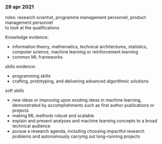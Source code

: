 ### 29 apr 2021
roles: research scientist, programme management personnel, product management personnel\
to look at the qualifications

Knowledge evidence:

- information theory, mathematics, technical architectures, statistics, computer science, machine learning or reinforcement learning
- common ML frameworks

skills evidence:
- programming skills
- crafting, prototyping, and delivering advanced algorithmic solutions

soft skills
- new ideas or improving upon existing ideas in machine learning, demonstrated by accomplishments such as first author publications or projects
- making ML methods robust and scalable
- explain and present analyses and machine learning concepts to a broad technical audience
- pursue a research agenda, including choosing impactful research problems and autonomously carrying out long-running projects